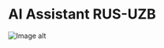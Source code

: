 # AI Assistant RUS-UZB
![Image alt](https://drive.google.com/file/d/1pjTVpfEmXoQMdlv3k5sG4Xbi1XsJrfwC/view?usp=drive_link)
